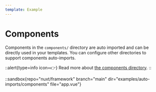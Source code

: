 ```yaml
---
template: Example
---
```


# Components

Components in the `components/` directory are auto imported and can be directly used in your templates.
You can configure other directories to support components auto-imports.

::alert{type=info icon=👉}
Read more about [the components directory](/docs/directory-structure/components).
::

::sandbox{repo="nuxt/framework" branch="main" dir="examples/auto-imports/components" file="app.vue"}
